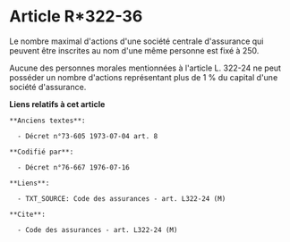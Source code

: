 # Article R*322-36

Le nombre maximal d'actions d'une société centrale d'assurance qui peuvent être inscrites au nom d'une même personne est fixé
à 250.

Aucune des personnes morales mentionnées à l'article L. 322-24 ne peut posséder un nombre d'actions représentant plus de 1 %
du capital d'une société d'assurance.

**Liens relatifs à cet article**

	**Anciens textes**:

	  - Décret n°73-605 1973-07-04 art. 8

	**Codifié par**:

	  - Décret n°76-667 1976-07-16

	**Liens**:

	  - TXT_SOURCE: Code des assurances - art. L322-24 (M)

	**Cite**:

	  - Code des assurances - art. L322-24 (M)

